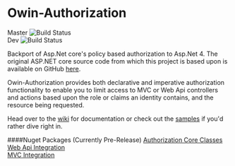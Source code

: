 # Owin-Authorization
Master ![Build Status](https://davidparks8.visualstudio.com/_apis/public/build/definitions/ae37acab-ad85-4e44-8b7c-ff852d94c49d/1/badge)  
Dev ![Build Status](https://davidparks8.visualstudio.com/_apis/public/build/definitions/ae37acab-ad85-4e44-8b7c-ff852d94c49d/2/badge)
  
Backport of Asp.Net core's policy based authorization to Asp.Net 4. The original ASP.NET core source code from which this project is based upon is available on GitHub [here]( https://github.com/aspnet/Security).

Owin-Authorization provides both declarative and imperative authorization functionality to enable you to limit access to MVC or Web Api controllers and actions based upon the role or claims an identity contains, and the resource being requested.

Head over to the [wiki](https://github.com/DavidParks8/Owin-Authorization/wiki) for documentation or check out the [samples](https://github.com/DavidParks8/Owin-Authorization/tree/master/samples) if you'd rather dive right in.

####Nuget Packages (Currently Pre-Release)
[Authorization Core Classes](https://www.nuget.org/packages/Microsoft.Owin.Security.Authorization/)  
[Web Api Integration](https://www.nuget.org/packages/Microsoft.Owin.Security.Authorization.WebApi/)  
[MVC Integration](https://www.nuget.org/packages/Microsoft.Owin.Security.Authorization.Mvc/)  
